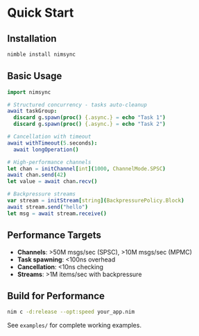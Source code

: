 # Quick Start

## Installation

```bash
nimble install nimsync
```

## Basic Usage

```nim
import nimsync

# Structured concurrency - tasks auto-cleanup
await taskGroup:
  discard g.spawn(proc() {.async.} = echo "Task 1")
  discard g.spawn(proc() {.async.} = echo "Task 2")

# Cancellation with timeout
await withTimeout(5.seconds):
  await longOperation()

# High-performance channels
let chan = initChannel[int](1000, ChannelMode.SPSC)
await chan.send(42)
let value = await chan.recv()

# Backpressure streams
var stream = initStream[string](BackpressurePolicy.Block)
await stream.send("hello")
let msg = await stream.receive()
```

## Performance Targets

- **Channels**: >50M msgs/sec (SPSC), >10M msgs/sec (MPMC)
- **Task spawning**: <100ns overhead
- **Cancellation**: <10ns checking
- **Streams**: >1M items/sec with backpressure

## Build for Performance

```bash
nim c -d:release --opt:speed your_app.nim
```

See `examples/` for complete working examples.